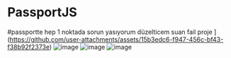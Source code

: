 ﻿# PassportJS
#passportte hep 1 noktada sorun yasıyorum düzelticem suan fail proje
](https://github.com/user-attachments/assets/15b3edc6-f947-456c-bf43-f38b92f2373e)
![image](https://github.com/user-attachments/assets/9845cee6-5c30-48b9-9efe-90196f771935)
![image](https://github.com/user-attachments/assets/68fa1289-dc49-4bbb-bb1a-088413082d68)
![image](https://github.com/user-attachments/assets/6ac3ee6f-b2bf-4fd9-a700-17168b55c58e)


